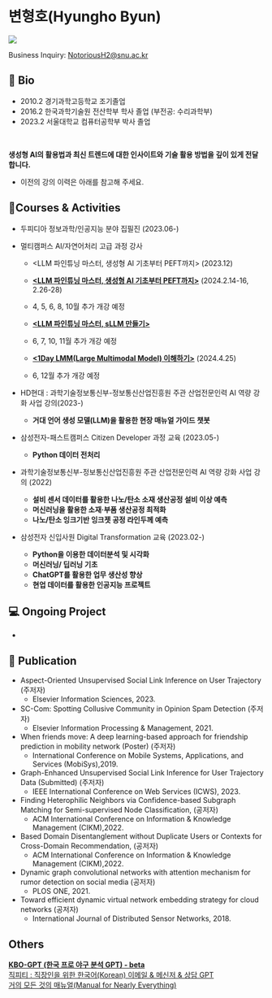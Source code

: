 # 변형호(Hyungho Byun) 






![](https://komarev.com/ghpvc/?username=NotoriousH2)


Business Inquiry: NotoriousH2@snu.ac.kr

## 📘 Bio

- 2010.2 경기과학고등학교 조기졸업
- 2016.2 한국과학기술원 전산학부 학사 졸업 (부전공: 수리과학부)
- 2023.2 서울대학교 컴퓨터공학부 박사 졸업
<br>

**생성형 AI의 활용법과 최신 트렌드에 대한 인사이트와 기술 활용 방법을 깊이 있게 전달합니다.**
- 이전의 강의 이력은 아래를 참고해 주세요.

## 🎒Courses & Activities

- 두피디아 정보과학/인공지능 분야 집필진 (2023.06-)   <br>
- 멀티캠퍼스 AI/자연어처리 고급 과정 강사
    - <LLM 파인튜닝 마스터, 생성형 AI 기초부터 PEFT까지> (2023.12)
    - **[<LLM 파인튜닝 마스터, 생성형 AI 기초부터 PEFT까지>](https://www.multicampus.com/em/enrolment/courseDetai?p_menu=NzUjU1VC&p_gubun=Qw==&dxLanYn=N&corsCd=FA011X&corsYr=2024&corsDgrCd=10101)** (2024.2.14-16, 2.26-28)
    - 4, 5, 6, 8, 10월 추가 개강 예정
 
    - **[<LLM 파인튜닝 마스터, sLLM 만들기>](https://www.multicampus.com/em/enrolment/courseDetai?p_menu=NzUjU1VC&p_gubun=Qw==&dxLanYn=N&corsCd=FA014B&corsYr=2024&corsDgrCd=10101)** 
    - 6, 7, 10, 11월 추가 개강 예정
      
    - **[<1Day LMM(Large Multimodal Model) 이해하기>](https://www.multicampus.com/em/enrolment/courseDetai?p_menu=NzUjU1VC&p_gubun=Qw==&dxLanYn=N&corsCd=FA013U&corsYr=2024&corsDgrCd=10101)** (2024.4.25)
    - 6, 12월 추가 개강 예정

- HD현대 : 과학기술정보통신부-정보통신산업진흥원 주관 산업전문인력 AI 역량 강화 사업 강의(2023-)
    - **거대 언어 생성 모델(LLM)을 활용한 현장 매뉴얼 가이드 챗봇 <br>**
- 삼성전자-패스트캠퍼스 Citizen Developer 과정 교육 (2023.05-)
    - **Python 데이터 전처리 <br>**

- 과학기술정보통신부-정보통신산업진흥원 주관 산업전문인력 AI 역량 강화 사업 강의 (2022)
    - **설비 센서 데이터를 활용한 나노/탄소 소재 생산공정 설비 이상 예측**
    - **머신러닝을 활용한 소재·부품 생산공정 최적화**
    - **나노/탄소 잉크기반 잉크젯 공정 라인두께 예측 <br>**
- 삼성전자 신입사원 Digital Transformation 교육 (2023.02-)
    - **Python을 이용한 데이터분석 및 시각화**
    - **머신러닝/ 딥러닝 기초**
    - **ChatGPT를 활용한 업무 생산성 향상**
    - **현업 데이터를 활용한 인공지능 프로젝트 <br>**
 
      
## 💻 Ongoing Project
- 

  
## 📖 Publication

- Aspect-Oriented Unsupervised Social Link Inference on User Trajectory (주저자)
    - Elsevier Information Sciences, 2023. <br>
- SC-Com: Spotting Collusive Community in Opinion Spam Detection (주저자)
    - Elsevier Information Processing & Management, 2021.<br>
- When friends move: A deep learning-based approach for friendship prediction in mobility network (Poster) (주저자)
    - International Conference on Mobile Systems, Applications, and Services (MobiSys),2019.<br>
- Graph-Enhanced Unsupervised Social Link Inference for User Trajectory Data (Submitted) (주저자)
    - IEEE International Conference on Web Services (ICWS), 2023.<br>
- Finding Heterophilic Neighbors via Confidence-based Subgraph Matching for Semi-supervised Node Classification, (공저자)
    - ACM International Conference on Information & Knowledge Management (CIKM),2022.<br>
- Based Domain Disentanglement without Duplicate Users or Contexts for Cross-Domain Recommendation, (공저자)
    - ACM International Conference on Information & Knowledge Management (CIKM),2022.<br>
- Dynamic graph convolutional networks with attention mechanism for rumor detection on social media (공저자)
    - PLOS ONE, 2021.<br>
- Toward efficient dynamic virtual network embedding strategy for cloud networks (공저자)
    - International Journal of Distributed Sensor Networks, 2018.<br>

## Others
[**KBO-GPT (한국 프로 야구 분석 GPT) - beta**](https://gptstore.ai/gpts/lxQoZl8p-kbo-gpt-hangug-peuro-yagu-bunseog-gpt) <br>
[직피티 : 직장인을 위한 한국어(Korean) 이메일 & 메신저 & 상담 GPT](https://gptstore.ai/gpts/SkD9xe3_G8-jigpiti-jigjangineul-wihan-hangugeo-korean-gpt)   
[거의 모든 것의 매뉴얼(Manual for Nearly Everything)](https://gptstore.ai/gpts/tfAenAASH-manuals-for-everything-geoyi-modeun-geosyi-maenyueol)
